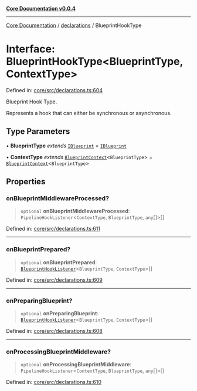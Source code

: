[**Core Documentation v0.0.4**](../../README.md)

***

[Core Documentation](../../modules.md) / [declarations](../README.md) / BlueprintHookType

# Interface: BlueprintHookType\<BlueprintType, ContextType\>

Defined in: [core/src/declarations.ts:604](https://github.com/stonemjs/core/blob/2adc2da4c7e3b5a9f593c198ba7e8ad639651777/src/declarations.ts#L604)

Blueprint Hook Type.

Represents a hook that can either be synchronous or asynchronous.

## Type Parameters

• **BlueprintType** *extends* [`IBlueprint`](../type-aliases/IBlueprint.md) = [`IBlueprint`](../type-aliases/IBlueprint.md)

• **ContextType** *extends* [`BlueprintContext`](BlueprintContext.md)\<`BlueprintType`\> = [`BlueprintContext`](BlueprintContext.md)\<`BlueprintType`\>

## Properties

### onBlueprintMiddlewareProcessed?

> `optional` **onBlueprintMiddlewareProcessed**: `PipelineHookListener`\<`ContextType`, `BlueprintType`, `any`[]\>[]

Defined in: [core/src/declarations.ts:611](https://github.com/stonemjs/core/blob/2adc2da4c7e3b5a9f593c198ba7e8ad639651777/src/declarations.ts#L611)

***

### onBlueprintPrepared?

> `optional` **onBlueprintPrepared**: [`BlueprintHookListener`](../type-aliases/BlueprintHookListener.md)\<`BlueprintType`, `ContextType`\>[]

Defined in: [core/src/declarations.ts:609](https://github.com/stonemjs/core/blob/2adc2da4c7e3b5a9f593c198ba7e8ad639651777/src/declarations.ts#L609)

***

### onPreparingBlueprint?

> `optional` **onPreparingBlueprint**: [`BlueprintHookListener`](../type-aliases/BlueprintHookListener.md)\<`BlueprintType`, `ContextType`\>[]

Defined in: [core/src/declarations.ts:608](https://github.com/stonemjs/core/blob/2adc2da4c7e3b5a9f593c198ba7e8ad639651777/src/declarations.ts#L608)

***

### onProcessingBlueprintMiddleware?

> `optional` **onProcessingBlueprintMiddleware**: `PipelineHookListener`\<`ContextType`, `BlueprintType`, `any`[]\>[]

Defined in: [core/src/declarations.ts:610](https://github.com/stonemjs/core/blob/2adc2da4c7e3b5a9f593c198ba7e8ad639651777/src/declarations.ts#L610)
